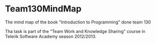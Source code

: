 Team130MindMap
==============

The mind map of the book "Introduction to Programming"  done team 130

Tha task is part of the "Team Work and Knowledge Sharing" course in Telerik Software Academy season 2012/2013.
